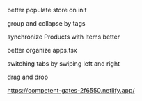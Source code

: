 better populate store on init

group and collapse by tags

synchronize Products with Items better

better organize apps.tsx

switching tabs by swiping left and right

drag and drop

https://competent-gates-2f6550.netlify.app/
